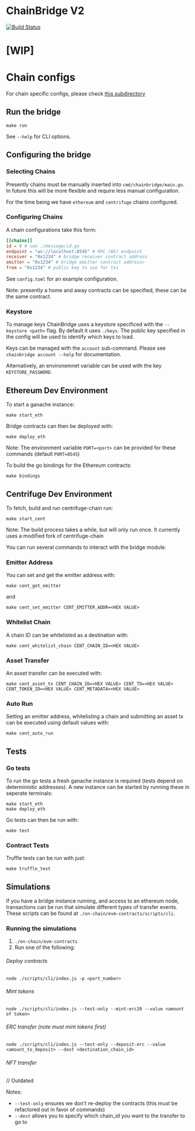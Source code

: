 # ChainBridge V2

[![Build Status](https://travis-ci.com/ChainSafe/ChainBridgeV2.svg?branch=master)](https://travis-ci.com/ChainSafe/ChainBridgeV2)

# **[WIP]**

# Chain configs
For chain specific configs, please check [this subdirectory](./chain-documents)

## Run the bridge
 
`make run`

See `--help` for CLI options.

## Configuring the bridge

### Selecting Chains

Presently chains must be manually inserted into `cmd/chainbridge/main.go`. In future this will be more flexible and require less manual configuration.

For the time being we have `ethereum` and `centrifuge` chains configured.

### Configuring Chains

A chain configurations take this form:
```toml
[[chains]]
id = 0 # see ./message/id.go
endpoint = "ws://localhost:8545" # RPC (WS) endpoint
receiver = "0x1234" # bridge receiver contract address
emitter = "0x1234" # bridge emitter contract address>
from = "0x1234" # public key to use for txs
```

See `config.toml` for an example configuration. 

Note: presently a home and away contracts can be specified, these can be the same contract.


### Keystore

To manage keys ChainBridge uses a keystore specificed with the `--keystore <path>` flag. By default it uses `./keys`. The public key specified in the config will be used to identify which keys to load.

Keys can be managed with the `account` sub-command. Please see `chainbridge account --help` for documentation.

Alternatively, an environemnet variable can be used with the key `KEYSTORE_PASSWORD`.

## Ethereum Dev Environment 

To start a ganache instance:
```
make start_eth
```

Bridge contracts can then be deployed with:
```
make deploy_eth
```

Note: The environment variable `PORT=<port>` can be provided for these commands (default `PORT=8545`)

To build the go bindings for the Ethereum contracts:
```
make bindings
```

## Centrifuge Dev Environment

To fetch, build and run centrifuge-chain run:
```
make start_cent
```

Note: The build process takes a while, but will only run once. It currently uses a modified fork of centrifuge-chain

You can run several commands to interact with the bridge module:

### Emitter Address

You can set and get the emitter address with:
 ```
 make cent_get_emitter
``` 
and 
```
make cent_set_emitter CENT_EMITTER_ADDR=<HEX VALUE>
```
### Whitelist Chain

A chain ID can be whitelisted as a destination with:

```
make cent_whitelist_chain CENT_CHAIN_ID=<HEX VALUE>
```

### Asset Transfer

An asset transfer can be executed with:

```
make cent_asset_tx CENT_CHAIN_ID=<HEX VALUE> CENT_TO=<HEX VALUE> CENT_TOKEN_ID=<HEX VALUE> CENT_METADATA=<HEX VALUE>
```

### Auto Run

Setting an emitter address, whitelisting a chain and submitting an asset tx can be executed using default values with:
```
make cent_auto_run 
```

## Tests

### Go tests
To run the go tests a fresh ganache instance is required (tests depend on deterministic addresses). 
A new instance can be started by running these in seperate terminals:
```
make start_eth
make deploy_eth
```
Go tests can then be run with:
```
make test
```
### Contract Tests
Truffle tests can be run with just:
```
make truffle_test
```

## Simulations
If you have a bridge instance running, and access to an ethereum node, transactions can be run that simulate different types of transfer events. These scripts can be found at `./on-chain/evm-contracts/scripts/cli`. 

### Running the simulations
1. `./on-chain/evm-contracts`
2. Run one of the following:
###### Deploy contracts
`node ./scripts/cli/index.js -p <port_number>`
###### Mint tokens
`node ./scripts/cli/index.js --test-only --mint-erc20 --value <amount of token>`
###### ERC transfer (note must mint tokens first) 
`node ./scripts/cli/index.js --test-only --deposit-erc --value <amount_to_deposit> --dest <destination_chain_id>`
###### NFT transfer
// Outdated

Notes: 
- `--test-only` ensures we don't re-deploy the contracts (this must be refactored out in favor of commands)
- `--dest` allows you to specify which chain_id you want to the transfer to go to 
